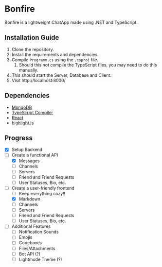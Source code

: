 # Bonfire
Bonfire is a lightweight ChatApp made using .NET and TypeScript.

## Installation Guide
1. Clone the repository.
2. Install the requirements and dependencies.
3. Compile `Programm.cs` using the `.csproj` file. 
    1. Should this not compile the TypeScript files, you may need to do this manually.
4. This should start the Server, Database and Client.
5. Visit http://localhost:8000/

## Dependencies
- [MongoDB](https://www.mongodb.com/try/download/community)
- [TypeScript Compiler](https://www.typescriptlang.org/download/)
- [React](https://react.dev/)
- [highlight.js](https://highlightjs.org/)

## Progress
- [x] Setup Backend
- [ ] Create a functional API
  - [x] Messages 
  - [ ] Channels
  - [ ] Servers
  - [ ] Friend and Friend Requests
  - [ ] User Statuses, Bio, etc.
- [ ] Create a user-friendly frontend
    - [ ] Keep everything cozy!!
    - [x] Markdown
    - [ ] Channels
    - [ ] Servers
    - [ ] Friend and Friend Requests
    - [ ] User Statuses, Bio, etc.
- [ ] Additional Features
    - [ ] Notification Sounds
    - [ ] Emojis
    - [ ] Codeboxes
    - [ ] Files/Attachments
    - [ ] Bot API (?)
    - [ ] Lightmode Theme (?)